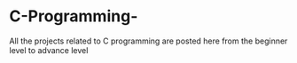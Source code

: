 # C-Programming-
All the projects related to C programming are posted here from the beginner level to advance level

